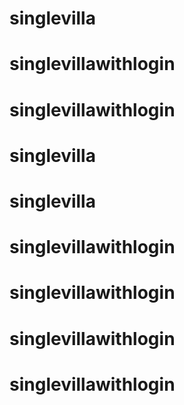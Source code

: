# singlevilla
# singlevillawithlogin
# singlevillawithlogin
# singlevilla
# singlevilla
# singlevillawithlogin
# singlevillawithlogin
# singlevillawithlogin
# singlevillawithlogin

